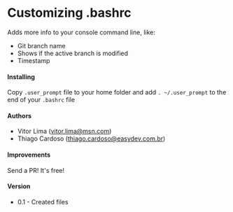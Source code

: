 # Customizing .bashrc

Adds more info to your console command line, like:
* Git branch name
* Shows if the active branch is modified
* Timestamp

#### Installing
Copy `.user_prompt` file to your home folder and add `. ~/.user_prompt` to the end of your `.bashrc` file



#### Authors
* Vitor Lima (vitor.lima@msn.com)
* Thiago Cardoso (thiago.cardoso@easydev.com.br)

#### Improvements
Send a PR! It's free!

#### Version
* 0.1 - Created files
